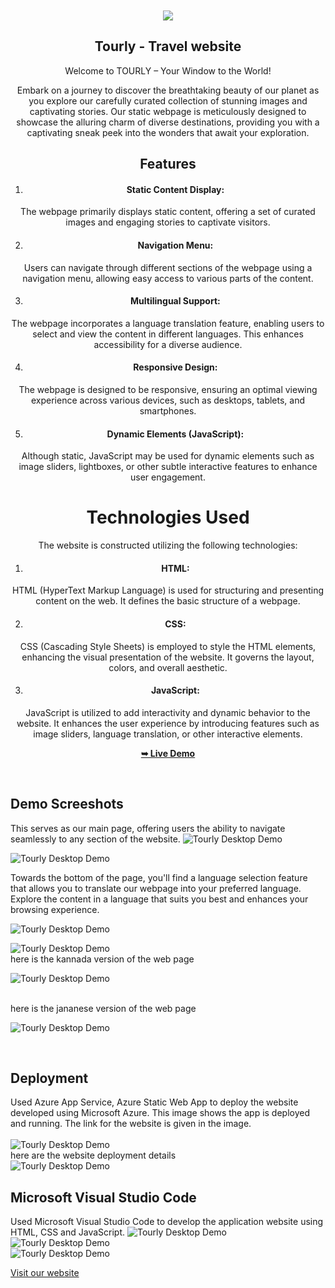 
<div align="center">
 
  <br />
  <br />
  
  <img src="./readme-images/project-logo.png" />

  <h2 align="center">Tourly - Travel website</h2>

  Welcome to TOURLY – Your Window to the World!


Embark on a journey to discover the breathtaking beauty of our planet as you explore our carefully curated collection of stunning images and captivating stories. Our static webpage is meticulously designed to showcase the alluring charm of diverse destinations, providing you with a captivating sneak peek into the wonders that await your exploration.


## Features

1. <h4>Static Content Display:</h4>
The webpage primarily displays static content, offering a set of curated images and engaging stories to captivate visitors.

2. <h4>Navigation Menu:</h4>
Users can navigate through different sections of the webpage using a navigation menu, allowing easy access to various parts of the content.

3. <h4>Multilingual Support:</h4>
The webpage incorporates a language translation feature, enabling users to select and view the content in different languages. This enhances accessibility for a diverse audience.

4. <h4>Responsive Design:</h4>
The webpage is designed to be responsive, ensuring an optimal viewing experience across various devices, such as desktops, tablets, and smartphones.

5. <h4>Dynamic Elements (JavaScript):</h4>
Although static, JavaScript may be used for dynamic elements such as image sliders, lightboxes, or other subtle interactive features to enhance user engagement.



# Technologies Used

The website is constructed utilizing the following technologies:

1. <h4>HTML:</h4>
HTML (HyperText Markup Language) is used for structuring and presenting content on the web. It defines the basic structure of a webpage.

2. <h4>CSS:</h4>
CSS (Cascading Style Sheets) is employed to style the HTML elements, enhancing the visual presentation of the website. It governs the layout, colors, and overall aesthetic.

3. <h4>JavaScript:</h4>
JavaScript is utilized to add interactivity and dynamic behavior to the website. It enhances the user experience by introducing features such as image sliders, language translation, or other interactive elements.


  <a href="https://kishan-spec.github.io/future-tour1/"><strong>➥ Live Demo</strong></a>

</div>

<br />

## Demo Screeshots

This serves as our main page, offering users the ability to navigate seamlessly to any section of the website.
![Tourly Desktop Demo](./readme-images/desktop.png "Desktop Demo")
<br />

![Tourly Desktop Demo](./readme-images/pic2.png "Desktop Demo")
<br />

Towards the bottom of the page, you'll find a language selection feature that allows you to translate our webpage into your preferred language. Explore the content in a language that suits you best and enhances your browsing experience.
<br />

![Tourly Desktop Demo](./readme-images/lang1.png "Desktop Demo")
<br />

![Tourly Desktop Demo](./readme-images/lang2.png "Desktop Demo")
<br />
here is the kannada version of the web page

![Tourly Desktop Demo](./readme-images/kannada.png "Desktop Demo")

<br />
here is the jananese version of the web page

![Tourly Desktop Demo](./readme-images/japanese.png "Desktop Demo")

<br />

## Deployment
Used Azure App Service, Azure Static Web App to deploy the website developed using Microsoft Azure. This image shows the app is deployed and running. The link for the website is given in the image.
<br />
<br />
![Tourly Desktop Demo](./readme-images/azure1.png "Desktop Demo")
<br />
here are the website deployment details
<br />
![Tourly Desktop Demo](./readme-images/azure2.png "Desktop Demo")



## Microsoft Visual Studio Code
Used Microsoft Visual Studio Code to develop the application website using HTML, CSS and JavaScript.
![Tourly Desktop Demo](./readme-images/vs-code1.png "Desktop Demo")
<br />
![Tourly Desktop Demo](./readme-images/vs-code2.png "Desktop Demo")
<br />
![Tourly Desktop Demo](./readme-images/vs-code3.png "Desktop Demo")
<br />


[Visit our website](https://kishan-spec.github.io/future-tour1/)


